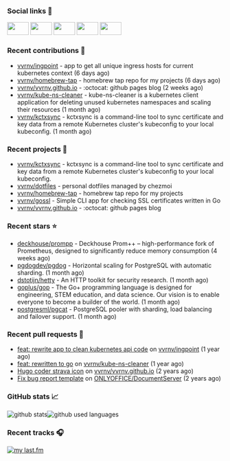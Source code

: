 ### Social links 🔗

<p align="left">
  <a href="https://vvrnv.dev"><img width="50mm" height="30mm" src="./static/wheelchair-move.svg"></a>
  <a href="https://www.linkedin.com/in/valery-voronov"><img width="50mm" height="30mm" src="./static/linkedin.svg"></a>
  <a href="https://t.me/vvoronov"><img width="50mm" height="30mm" src="./static/telegram.svg"></a>
  <a href="https://www.last.fm/user/valera_88"><img width="50mm" height="30mm" src="./static/lastfm.svg"></a>
  <a href="https://www.strava.com/athletes/72534161"><img width="50mm" height="30mm" src="./static/strava.svg"></a>
</p>

### Recent contributions 👷


- [vvrnv/ingpoint](https://github.com/vvrnv/ingpoint) - app to get all unique ingress hosts for current kubernetes context (6 days ago)
- [vvrnv/homebrew-tap](https://github.com/vvrnv/homebrew-tap) - homebrew tap repo for my projects (6 days ago)
- [vvrnv/vvrnv.github.io](https://github.com/vvrnv/vvrnv.github.io) - :octocat: github pages blog (2 weeks ago)
- [vvrnv/kube-ns-cleaner](https://github.com/vvrnv/kube-ns-cleaner) - kube-ns-cleaner is a kubernetes client application for deleting unused kubernetes namespaces and scaling their resources (1 month ago)
- [vvrnv/kctxsync](https://github.com/vvrnv/kctxsync) - kctxsync is a command-line tool to sync certificate and key data from a remote Kubernetes cluster&#39;s kubeconfig to your local kubeconfig. (1 month ago)

### Recent projects 💩


- [vvrnv/kctxsync](https://github.com/vvrnv/kctxsync) - kctxsync is a command-line tool to sync certificate and key data from a remote Kubernetes cluster&#39;s kubeconfig to your local kubeconfig.
- [vvrnv/dotfiles](https://github.com/vvrnv/dotfiles) - personal dotfiles managed by chezmoi
- [vvrnv/homebrew-tap](https://github.com/vvrnv/homebrew-tap) - homebrew tap repo for my projects
- [vvrnv/gossl](https://github.com/vvrnv/gossl) - Simple CLI app for checking SSL certificates written in Go
- [vvrnv/vvrnv.github.io](https://github.com/vvrnv/vvrnv.github.io) - :octocat: github pages blog

### Recent stars ⭐


- [deckhouse/prompp](https://github.com/deckhouse/prompp) - Deckhouse Prom&#43;&#43; – high-performance fork of Prometheus, designed to significantly reduce memory consumption (4 weeks ago)
- [pgdogdev/pgdog](https://github.com/pgdogdev/pgdog) - Horizontal scaling for PostgreSQL with automatic sharding. (1 month ago)
- [dstotijn/hetty](https://github.com/dstotijn/hetty) - An HTTP toolkit for security research. (1 month ago)
- [goplus/gop](https://github.com/goplus/gop) - The Go&#43; programming language is designed for engineering, STEM education, and data science. Our vision is to enable everyone to become a builder of the world. (1 month ago)
- [postgresml/pgcat](https://github.com/postgresml/pgcat) - PostgreSQL pooler with sharding, load balancing and failover support. (1 month ago)

### Recent pull requests 🔨


- [feat: rewrite app to clean kubernetes api code](https://github.com/vvrnv/ingpoint/pull/7) on [vvrnv/ingpoint](https://github.com/vvrnv/ingpoint) (1 year ago)
- [feat: rewritten to go](https://github.com/vvrnv/kube-ns-cleaner/pull/1) on [vvrnv/kube-ns-cleaner](https://github.com/vvrnv/kube-ns-cleaner) (1 year ago)
- [Hugo coder strava icon](https://github.com/vvrnv/vvrnv.github.io/pull/1) on [vvrnv/vvrnv.github.io](https://github.com/vvrnv/vvrnv.github.io) (2 years ago)
- [Fix bug report template](https://github.com/ONLYOFFICE/DocumentServer/pull/2120) on [ONLYOFFICE/DocumentServer](https://github.com/ONLYOFFICE/DocumentServer) (2 years ago)

### GitHub stats 📈

![github stats](https://github-readme-stats.vercel.app/api?username=vvrnv&count_private=true&hide_title=true&theme=gotham&hide=stars&hide_rank=true)![github used languages](https://github-readme-stats.vercel.app/api/top-langs?username=vvrnv&layout=compact&theme=gotham&locale=en)

### Recent tracks 🎧

[![my last.fm](https://lastfm-recently-played.vercel.app/api?user=valera_88)](https://www.last.fm/user/valera_88)
